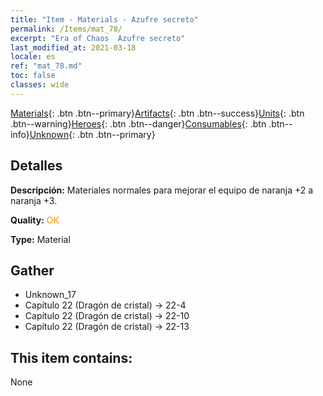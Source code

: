 ```yaml
---
title: "Item - Materials - Azufre secreto"
permalink: /Items/mat_78/
excerpt: "Era of Chaos  Azufre secreto"
last_modified_at: 2021-03-18
locale: es
ref: "mat_78.md"
toc: false
classes: wide
---
```

 [Materials](/es/Items/){: .btn .btn--primary}[Artifacts](/es/Items/Artifacts/){: .btn .btn--success}[Units](/es/Items/Units/){: .btn .btn--warning}[Heroes](/es/Items/Heroes/){: .btn .btn--danger}[Consumables](/es/Items/Consumables/){: .btn .btn--info}[Unknown](/es/Items/Unknown/){: .btn .btn--primary}

## Detalles
 **Descripción:** Materiales normales para mejorar el equipo de naranja +2 a naranja +3.

 **Quality:** <span style="color: #FF8C00">OK</span>

 **Type:** Material

## Gather

*    Unknown_17 
*    Capítulo 22 (Dragón de cristal) -> 22-4 
*    Capítulo 22 (Dragón de cristal) -> 22-10 
*    Capítulo 22 (Dragón de cristal) -> 22-13 

## This item contains:

  None

